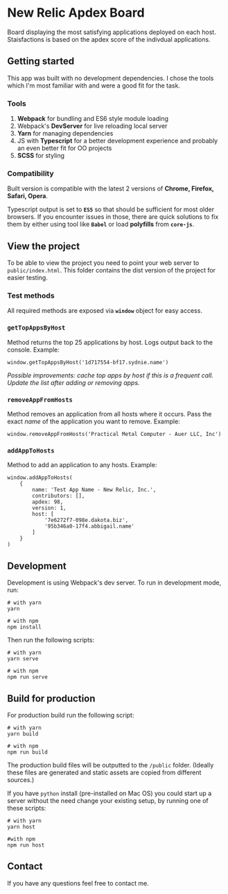 # New Relic Apdex Board

Board displaying the most satisfying applications deployed on each host. Staisfactions is based on the apdex score of the indivdual applications.

## Getting started

This app was built with no development dependencies. I chose the tools which I'm most familiar with and were a good fit for the task.

### Tools

1. **Webpack** for bundling and ES6 style module loading
2. Webpack's **DevServer** for live reloading local server
2. **Yarn** for managing dependencies
3. JS with **Typescript** for a better development experience and probably an even better fit for OO projects
4. **SCSS** for styling

### Compatibility

Built version is compatible with the latest 2 versions of **Chrome, Firefox, Safari, Opera**.

Typescript output is set to **`ES5`** so that should be sufficient for most older browsers. If you encounter issues in those, there are quick solutions to fix them by either using tool like **`Babel`** or load **polyfills** from **`core-js`**.

## View the project

To be able to view the project you need to point your web server to `public/index.html`. This folder contains the dist version of the project for easier testing.

### Test methods

All required methods are exposed via **`window`** object for easy access.

### `getTopAppsByHost`

Method returns the top 25 applications by host. Logs output back to the console. Example:

```
window.getTopAppsByHost('1d717554-bf17.sydnie.name')
```

*Possible improvements: cache top apps by host if this is a frequent call. Update the list after adding or removing apps.*

### `removeAppFromHosts`

Method removes an application from all hosts where it occurs. Pass the exact *name* of the application you want to remove. Example: 

```
window.removeAppFromHosts('Practical Metal Computer - Auer LLC, Inc')
```

### `addAppToHosts`

Method to add an application to any hosts. Example: 

```
window.addAppToHosts(
    {
        name: 'Test App Name - New Relic, Inc.',
        contributors: [],
        apdex: 98,
        version: 1,
        host: [
            '7e6272f7-098e.dakota.biz',
            '95b346a0-17f4.abbigail.name'
        ]
    }
)
```


## Development

Development is using Webpack's dev server. To run in development mode, run:

```
# with yarn
yarn

# with npm
npm install
```

Then run the following scripts:

```
# with yarn
yarn serve

# with npm
npm run serve
```

## Build for production

For production build run the following script:

```
# with yarn
yarn build

# with npm
npm run build
```

The production build files will be outputted to the `/public` folder. (Ideally these files are generated and static assets are copied from different sources.)

If you have `python` install (pre-installed on Mac OS) you could start up a server without the need change your existing setup, by running one of these scripts:

```
# with yarn
yarn host

#with npm
npm run host
```

## Contact

If you have any questions feel free to contact me.
